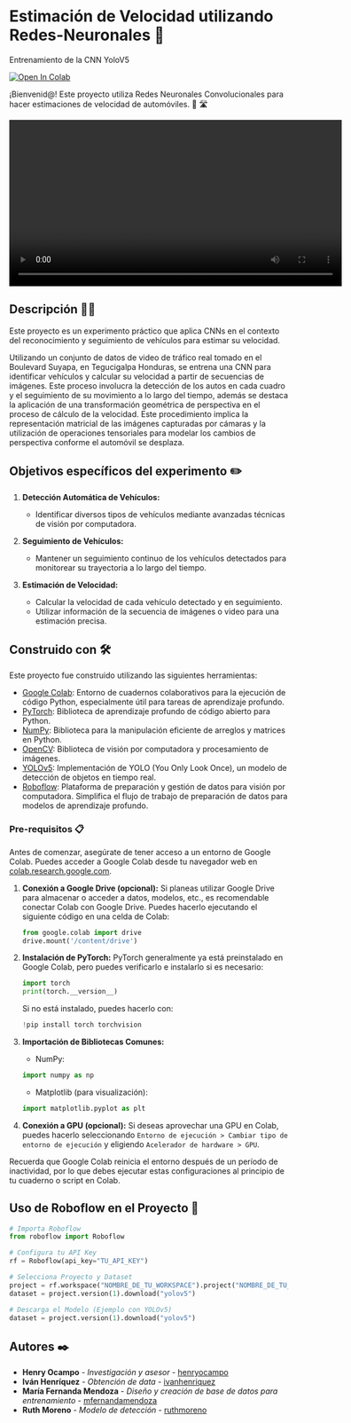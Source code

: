 # Estimación de Velocidad utilizando Redes-Neuronales 🚀

Entrenamiento de la CNN YoloV5 

[![Open In Colab](https://colab.research.google.com/assets/colab-badge.svg)](https://colab.research.google.com/drive/1oRK8CG8riQmib0-v39mGP81-mGGeDpt8?usp=sharing)


¡Bienvenid@! Este proyecto utiliza Redes Neuronales Convolucionales para hacer estimaciones de velocidad de automóviles. :car: :motorway:


<video width="600" controls>
  <source src="Estimacion-velocidad.mp4" type="video/mp4">
  Tu navegador no soporta la reproducción de videos.
</video>



## Descripción  🚗💨
Este proyecto es un experimento práctico que aplica CNNs en el contexto del reconocimiento y seguimiento de vehículos para estimar su velocidad.

Utilizando un conjunto de datos de video de tráfico real tomado en el Boulevard Suyapa, en Tegucigalpa Honduras, se entrena una CNN para identificar vehículos y calcular su velocidad a partir de secuencias de imágenes. Este proceso involucra la detección de los autos en cada cuadro y el seguimiento de su movimiento a lo largo del tiempo, además se destaca la aplicación de una transformación geométrica de perspectiva en el proceso de cálculo de la velocidad. Este procedimiento implica la representación matricial de las imágenes capturadas por cámaras y la utilización de operaciones tensoriales para modelar los cambios de perspectiva conforme el automóvil se desplaza.

 ## Objetivos específicos del experimento :pencil2:

1. **Detección Automática de Vehículos:**
   - Identificar diversos tipos de vehículos mediante avanzadas técnicas de visión por computadora.

2. **Seguimiento de Vehículos:**
   - Mantener un seguimiento continuo de los vehículos detectados para monitorear su trayectoria a lo largo del tiempo.

3. **Estimación de Velocidad:**
   - Calcular la velocidad de cada vehículo detectado y en seguimiento.
   - Utilizar información de la secuencia de imágenes o video para una estimación precisa.
  
  
  ## Construido con 🛠️

Este proyecto fue construido utilizando las siguientes herramientas:

- [Google Colab](https://colab.research.google.com/): Entorno de cuadernos colaborativos para la ejecución de código Python, especialmente útil para tareas de aprendizaje profundo.
- [PyTorch](https://pytorch.org/): Biblioteca de aprendizaje profundo de código abierto para Python.
- [NumPy](https://numpy.org/): Biblioteca para la manipulación eficiente de arreglos y matrices en Python.
- [OpenCV](https://opencv.org/): Biblioteca de visión por computadora y procesamiento de imágenes.
- [YOLOv5](https://github.com/ultralytics/yolov5): Implementación de YOLO (You Only Look Once), un modelo de detección de objetos en tiempo real.
- [Roboflow](https://roboflow.com/): Plataforma de preparación y gestión de datos para visión por computadora. Simplifica el flujo de trabajo de preparación de datos para modelos de aprendizaje profundo.

  
### Pre-requisitos 📋

Antes de comenzar, asegúrate de tener acceso a un entorno de Google Colab. Puedes acceder a Google Colab desde tu navegador web en [colab.research.google.com](https://colab.research.google.com/).

1. **Conexión a Google Drive (opcional):** Si planeas utilizar Google Drive para almacenar o acceder a datos, modelos, etc., es recomendable conectar Colab con Google Drive. Puedes hacerlo ejecutando el siguiente código en una celda de Colab:

    ```python
    from google.colab import drive
    drive.mount('/content/drive')
    ```

2. **Instalación de PyTorch:** PyTorch generalmente ya está preinstalado en Google Colab, pero puedes verificarlo e instalarlo si es necesario:

    ```python
    import torch
    print(torch.__version__)
    ```

    Si no está instalado, puedes hacerlo con:

    ```python
    !pip install torch torchvision
    ```

3. **Importación de Bibliotecas Comunes:**
    - NumPy:

    ```python
    import numpy as np
    ```

    - Matplotlib (para visualización):

    ```python
    import matplotlib.pyplot as plt
    ```

4. **Conexión a GPU (opcional):** Si deseas aprovechar una GPU en Colab, puedes hacerlo seleccionando `Entorno de ejecución > Cambiar tipo de entorno de ejecución` y eligiendo `Acelerador de hardware > GPU`.

Recuerda que Google Colab reinicia el entorno después de un período de inactividad, por lo que debes ejecutar estas configuraciones al principio de tu cuaderno o script en Colab.

## Uso de Roboflow en el Proyecto 🤖

```python
# Importa Roboflow
from roboflow import Roboflow

# Configura tu API Key
rf = Roboflow(api_key="TU_API_KEY")

# Selecciona Proyecto y Dataset
project = rf.workspace("NOMBRE_DE_TU_WORKSPACE").project("NOMBRE_DE_TU_PROYECTO")
dataset = project.version(1).download("yolov5")

# Descarga el Modelo (Ejemplo con YOLOv5)
dataset = project.version(1).download("yolov5")
```



## Autores ✒️

* **Henry Ocampo** - *Investigación y asesor* - [henryocampo](#henry-ocampo)
* **Iván Henríquez** - *Obtención de data* - [ivanhenriquez](#ivan-henriquez)
* **María Fernanda Mendoza** - *Diseño y creación de base de datos para entrenamiento* - [mfernandamendoza](#maria-fernanda-mendoza)
* **Ruth Moreno** - *Modelo de detección* - [ruthmoreno](#ruth-moreno)


